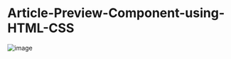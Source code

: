 # Article-Preview-Component-using-HTML-CSS
![image](https://github.com/user-attachments/assets/74be0bcd-8991-4467-8157-667a3f36def9)
